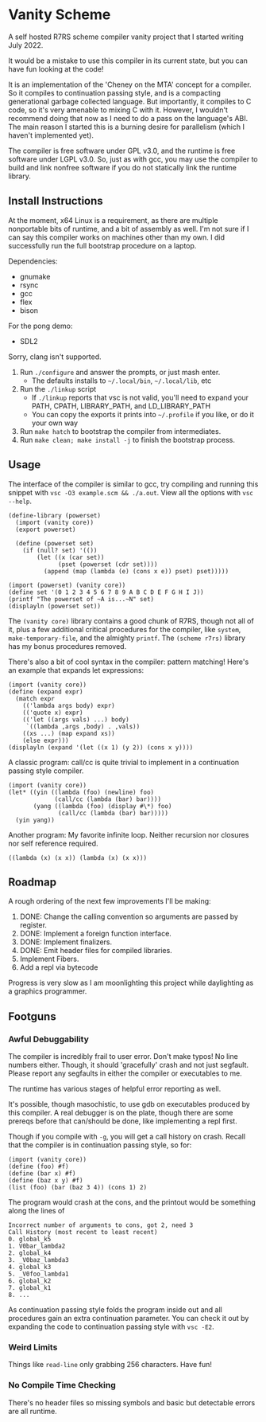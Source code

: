 # Vanity Scheme

A self hosted R7RS scheme compiler vanity project that I started writing July 2022.

It would be a mistake to use this compiler in its current state, but you can have fun looking at the code!

It is an implementation of the 'Cheney on the MTA' concept for a compiler. So it compiles to continuation passing style, and is a compacting generational garbage collected language. But importantly, it compiles to C code, so it's very amenable to mixing C with it. However, I wouldn't recommend doing that now as I need to do a pass on the language's ABI. The main reason I started this is a burning desire for parallelism (which I haven't implemented yet).

The compiler is free software under GPL v3.0, and the runtime is free software under LGPL v3.0. So, just as with gcc, you may use the compiler to build and link nonfree software if you do not statically link the runtime library.

## Install Instructions

At the moment, x64 Linux is a requirement, as there are multiple nonportable bits of runtime, and a bit of assembly as well. I'm not sure if I can say this compiler works on machines other than my own. I did successfully run the full bootstrap procedure on a laptop.

Dependencies:
* gnumake
* rsync
* gcc
* flex
* bison

For the pong demo:
* SDL2

Sorry, clang isn't supported.

1. Run `./configure` and answer the prompts, or just mash enter.
	* The defaults installs to `~/.local/bin`, `~/.local/lib`, etc
2. Run the `./linkup` script
	* If `./linkup` reports that vsc is not valid, you'll need to expand your PATH, CPATH, LIBRARY\_PATH, and LD\_LIBRARY\_PATH
	* You can copy the exports it prints into `~/.profile` if you like, or do it your own way
3. Run `make hatch` to bootstrap the compiler from intermediates.
4. Run `make clean; make install -j` to finish the bootstrap process.

## Usage

The interface of the compiler is similar to gcc, try compiling and running this snippet with `vsc -O3 example.scm && ./a.out`. View all the options with `vsc --help`.

```
(define-library (powerset)
  (import (vanity core))
  (export powerset)

  (define (powerset set)
    (if (null? set) '(())
        (let ((x (car set))
              (pset (powerset (cdr set))))
          (append (map (lambda (e) (cons x e)) pset) pset)))))

(import (powerset) (vanity core))
(define set '(0 1 2 3 4 5 6 7 8 9 A B C D E F G H I J))
(printf "The powerset of ~A is...~N" set)
(displayln (powerset set))
```

The `(vanity core)` library contains a good chunk of R7RS, though not all of it, plus a few additional critical procedures for the compiler, like `system`, `make-temporary-file`, and the almighty `printf`. The `(scheme r7rs)` library has my bonus procedures removed.

There's also a bit of cool syntax in the compiler: pattern matching! Here's an example that expands let expressions:

```
(import (vanity core))
(define (expand expr)
  (match expr
    (('lambda args body) expr)
    (('quote x) expr)
    (('let ((args vals) ...) body) 
     `((lambda ,args ,body) . ,vals))
    ((xs ...) (map expand xs))
    (else expr)))
(displayln (expand '(let ((x 1) (y 2)) (cons x y))))
```

A classic program: call/cc is quite trivial to implement in a continuation passing style compiler.

```
(import (vanity core))
(let* ((yin ((lambda (foo) (newline) foo)
             (call/cc (lambda (bar) bar))))
       (yang ((lambda (foo) (display #\*) foo)
              (call/cc (lambda (bar) bar)))))
  (yin yang))
```

Another program: My favorite infinite loop. Neither recursion nor closures nor self reference required.

```
((lambda (x) (x x)) (lambda (x) (x x)))
```

## Roadmap

A rough ordering of the next few improvements I'll be making:

1. DONE: Change the calling convention so arguments are passed by register.
2. DONE: Implement a foreign function interface.
3. DONE: Implement finalizers.
4. DONE: Emit header files for compiled libraries.
5. Implement Fibers.
6. Add a repl via bytecode

Progress is very slow as I am moonlighting this project while daylighting as a graphics programmer.

## Footguns

### Awful Debuggability

The compiler is incredibly frail to user error. Don't make typos! No line numbers either. Though, it should 'gracefully' crash and not just segfault. Please report any segfaults in either the compiler or executables to me.

The runtime has various stages of helpful error reporting as well.

It's possible, though masochistic, to use gdb on executables produced by this compiler. A real debugger is on the plate, though there are some prereqs before that can/should be done, like implementing a repl first.

Though if you compile with `-g`, you will get a call history on crash. Recall that the compiler is in continuation passing style, so for:

```
(import (vanity core))
(define (foo) #f)
(define (bar x) #f)
(define (baz x y) #f)
(list (foo) (bar (baz 3 4)) (cons 1) 2)
```

The program would crash at the cons, and the printout would be something along the lines of

```
Incorrect number of arguments to cons, got 2, need 3
Call History (most recent to least recent)
0. global_k5
1. V0bar_lambda2
2. global_k4
3. _V0baz_lambda3
4. global_k3
5. _V0foo_lambda1
6. global_k2
7. global_k1
8. ...
```

As continuation passing style folds the program inside out and all procedures gain an extra continuation parameter.  You can check it out by expanding the code to continuation passing style with `vsc -E2`.

### Weird Limits

Things like `read-line` only grabbing 256 characters. Have fun!

### No Compile Time Checking

There's no header files so missing symbols and basic but detectable errors are all runtime.
